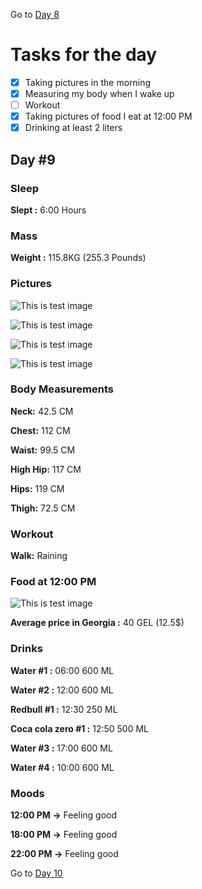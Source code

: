 Go to [Day 8](https://groot.ge/day8)

# Tasks for the day

- [x] Taking pictures in the morning
- [x] Measuring my body when I wake up
- [ ] Workout
- [x] Taking pictures of food I eat at 12:00 PM
- [x] Drinking at least 2 liters

## Day #9

### Sleep

**Slept :** 6:00 Hours

### Mass

**Weight :** 115.8KG (255.3 Pounds)

### Pictures

![This is test image](./assets/9/front.jpg)

![This is test image](./assets/9/left.jpg)

![This is test image](./assets/9/back.jpg)

![This is test image](./assets/9/right.jpg)

### Body Measurements

**Neck:** 42.5 CM

**Chest:** 112 CM

**Waist:** 99.5 CM

**High Hip:** 117 CM

**Hips:** 119 CM

**Thigh:** 72.5 CM

### Workout

**Walk:** Raining

### Food at 12:00 PM

![This is test image](./assets/9/food.jpg)

**Average price in Georgia :** 40 GEL (12.5$)

### Drinks

**Water #1 :** 06:00 600 ML

**Water #2 :** 12:00 600 ML

**Redbull #1 :** 12:30 250 ML

**Coca cola zero #1 :** 12:50 500 ML

**Water #3 :** 17:00 600 ML

**Water #4 :** 10:00 600 ML

### Moods

**12:00 PM ->** Feeling good

**18:00 PM ->** Feeling good

**22:00 PM ->** Feeling good

Go to [Day 10](https://groot.ge/day10)
